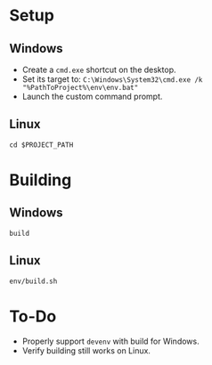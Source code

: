 # Setup

## Windows

- Create a `cmd.exe` shortcut on the desktop.
- Set its target to: `C:\Windows\System32\cmd.exe /k "%PathToProject%\env\env.bat"`
- Launch the custom command prompt.

## Linux

    cd $PROJECT_PATH

# Building

## Windows

    build

## Linux

    env/build.sh

# To-Do

- Properly support `devenv` with build for Windows.
- Verify building still works on Linux.